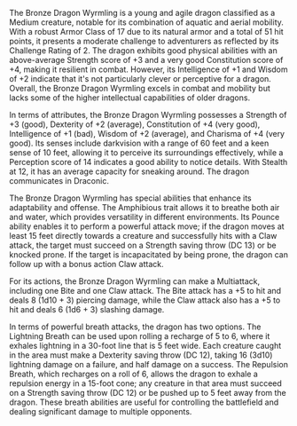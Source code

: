 The Bronze Dragon Wyrmling is a young and agile dragon classified as a Medium creature, notable for its combination of aquatic and aerial mobility. With a robust Armor Class of 17 due to its natural armor and a total of 51 hit points, it presents a moderate challenge to adventurers as reflected by its Challenge Rating of 2. The dragon exhibits good physical abilities with an above-average Strength score of +3 and a very good Constitution score of +4, making it resilient in combat. However, its Intelligence of +1 and Wisdom of +2 indicate that it's not particularly clever or perceptive for a dragon. Overall, the Bronze Dragon Wyrmling excels in combat and mobility but lacks some of the higher intellectual capabilities of older dragons.

In terms of attributes, the Bronze Dragon Wyrmling possesses a Strength of +3 (good), Dexterity of +2 (average), Constitution of +4 (very good), Intelligence of +1 (bad), Wisdom of +2 (average), and Charisma of +4 (very good). Its senses include darkvision with a range of 60 feet and a keen sense of 10 feet, allowing it to perceive its surroundings effectively, while a Perception score of 14 indicates a good ability to notice details. With Stealth at 12, it has an average capacity for sneaking around. The dragon communicates in Draconic.

The Bronze Dragon Wyrmling has special abilities that enhance its adaptability and offense. The Amphibious trait allows it to breathe both air and water, which provides versatility in different environments. Its Pounce ability enables it to perform a powerful attack move; if the dragon moves at least 15 feet directly towards a creature and successfully hits with a Claw attack, the target must succeed on a Strength saving throw (DC 13) or be knocked prone. If the target is incapacitated by being prone, the dragon can follow up with a bonus action Claw attack.

For its actions, the Bronze Dragon Wyrmling can make a Multiattack, including one Bite and one Claw attack. The Bite attack has a +5 to hit and deals 8 (1d10 + 3) piercing damage, while the Claw attack also has a +5 to hit and deals 6 (1d6 + 3) slashing damage. 

In terms of powerful breath attacks, the dragon has two options. The Lightning Breath can be used upon rolling a recharge of 5 to 6, where it exhales lightning in a 30-foot line that is 5 feet wide. Each creature caught in the area must make a Dexterity saving throw (DC 12), taking 16 (3d10) lightning damage on a failure, and half damage on a success. The Repulsion Breath, which recharges on a roll of 6, allows the dragon to exhale a repulsion energy in a 15-foot cone; any creature in that area must succeed on a Strength saving throw (DC 12) or be pushed up to 5 feet away from the dragon. These breath abilities are useful for controlling the battlefield and dealing significant damage to multiple opponents.